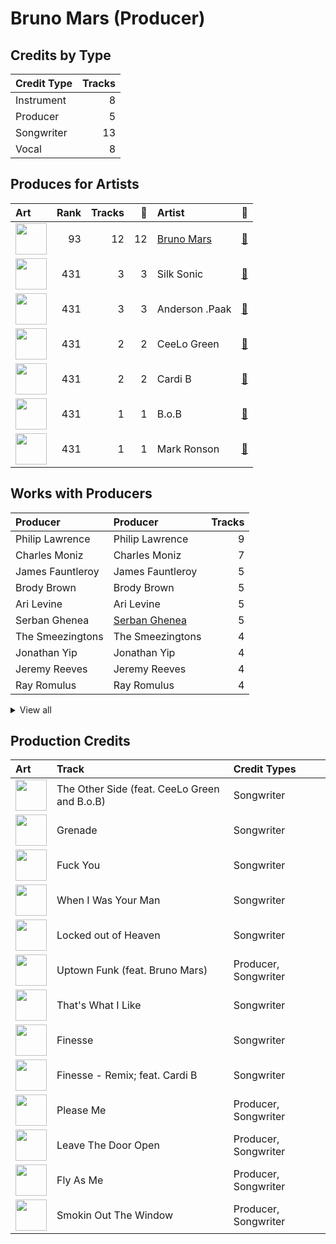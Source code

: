 # Bruno Mars (Producer)

## Credits by Type

| Credit Type | Tracks |
|:---|---:|
| Instrument | 8 |
| Producer | 5 |
| Songwriter | 13 |
| Vocal | 8 |

## Produces for Artists

| Art | Rank | Tracks | 💚 | Artist | 🔗 |
|:---|---:|---:|---:|:---|:---|
| <img src="https://i.scdn.co/image/ab6761610000e5ebc36dd9eb55fb0db4911f25dd" alt="" width="50" /> | 93 | 12 | 12 | [Bruno Mars](../../artists/bruno_mars/overview.md) | [🔗](https://open.spotify.com/artist/0du5cEVh5yTK9QJze8zA0C) |
| <img src="https://i.scdn.co/image/ab6772690000c46ca3ebb27ba9a55044f32af6e1" alt="" width="50" /> | 431 | 3 | 3 | Silk Sonic | [🔗](https://open.spotify.com/artist/6PvvGcCY2XtUcSRld1Wilr) |
| <img src="https://i.scdn.co/image/ab6761610000e5eb96287bd47570ff13f0c01496" alt="" width="50" /> | 431 | 3 | 3 | Anderson .Paak | [🔗](https://open.spotify.com/artist/3jK9MiCrA42lLAdMGUZpwa) |
| <img src="https://i.scdn.co/image/ab6761610000e5eb8079989370c50963b60ee7bc" alt="" width="50" /> | 431 | 2 | 2 | CeeLo Green | [🔗](https://open.spotify.com/artist/5nLYd9ST4Cnwy6NHaCxbj8) |
| <img src="https://i.scdn.co/image/ab6761610000e5eb4e8a7e14e2f602eb9af24e31" alt="" width="50" /> | 431 | 2 | 2 | Cardi B | [🔗](https://open.spotify.com/artist/4kYSro6naA4h99UJvo89HB) |
| <img src="https://i.scdn.co/image/ab6761610000e5eba0f6617187248f1488822905" alt="" width="50" /> | 431 | 1 | 1 | B.o.B | [🔗](https://open.spotify.com/artist/5ndkK3dpZLKtBklKjxNQwT) |
| <img src="https://i.scdn.co/image/ab6761610000e5eb105cc9628c315b29d299fbb4" alt="" width="50" /> | 431 | 1 | 1 | Mark Ronson | [🔗](https://open.spotify.com/artist/3hv9jJF3adDNsBSIQDqcjp) |

## Works with Producers

| Producer | Producer | Tracks |
|:---|:---|---:|
| Philip Lawrence | Philip Lawrence | 9 |
| Charles Moniz | Charles Moniz | 7 |
| James Fauntleroy | James Fauntleroy | 5 |
| Brody Brown | Brody Brown | 5 |
| Ari Levine | Ari Levine | 5 |
| Serban Ghenea | [Serban Ghenea](../serban_ghenea/overview.md) | 5 |
| The Smeezingtons | The Smeezingtons | 4 |
| Jonathan Yip | Jonathan Yip | 4 |
| Jeremy Reeves | Jeremy Reeves | 4 |
| Ray Romulus | Ray Romulus | 4 |


<details>
<summary>View all</summary>

| Producer | Producer | Tracks |
|:---|:---|---:|
| Ray McCullough | Ray McCullough | 4 |
| The Stereotypes | The Stereotypes | 3 |
| Brandon Paak Anderson | Brandon Paak Anderson | 3 |
| D'Mile | D'Mile | 3 |
| Manny Marroquin | [Manny Marroquin](../manny_marroquin/overview.md) | 3 |
| John Hanes | [John Hanes](../john_hanes/overview.md) | 3 |
| Boo Mitchell | Boo Mitchell | 3 |
| Wayne Gordon | Wayne Gordon | 2 |
| Jeff Bhasker | Jeff Bhasker | 2 |
| Andrew Wyatt | Andrew Wyatt | 2 |
| Larry Gold | Larry Gold | 2 |
| Mark Ronson | [Mark Ronson](../mark_ronson/overview.md) | 2 |
| Shampoo Press & Curl | Shampoo Press & Curl | 2 |
| Chris Brown | Chris Brown | 2 |
| Mike Caren | Mike Caren | 1 |
| Lonnie Simmons | Lonnie Simmons | 1 |
| Joshua Lopez | Joshua Lopez | 1 |
| Matthew Stevens | Matthew Stevens | 1 |
| Emile Haynie | Emile Haynie | 1 |
| Devin Nakao | Devin Nakao | 1 |
| Jens Jungkurth | Jens Jungkurth | 1 |
| B.o.B | B.o.B | 1 |
| Big Sean | Big Sean | 1 |
| Charlie Wilson | Charlie Wilson | 1 |
| Riccardo Damian | Riccardo Damian | 1 |
| Inaam Haq | Inaam Haq | 1 |
| Robert Wilson | Robert Wilson | 1 |
| Devon Gallaspy | Devon Gallaspy | 1 |
| Ken Lewis | Ken Lewis | 1 |
| CeeLo Green | CeeLo Green | 1 |
| Jeremy Ruzumna | Jeremy Ruzumna | 1 |
| Cardi B | Cardi B | 1 |
| Kaveh Rastegar | Kaveh Rastegar | 1 |
| Claude Kelly | Claude Kelly | 1 |
| Jeff Chestek | Jeff Chestek | 1 |
| Trinidad James | Trinidad James | 1 |
| Patrick Stump | Patrick Stump | 1 |
| Rudolph Taylor | Rudolph Taylor | 1 |
| John Wicks | John Wicks | 1 |
| Ronnie Wilson | Ronnie Wilson | 1 |
| Josh Blair | Josh Blair | 1 |
| Cody Cichowski | Cody Cichowski | 1 |
| alalal | alalal | 1 |

</details>


## Production Credits

| Art | Track | Credit Types |
|:---|:---|:---|
| <img src="https://i.scdn.co/image/ab67616d0000b273f6b55ca93bd33211227b502b" alt="" width="50" /> | The Other Side (feat. CeeLo Green and B.o.B) | Songwriter |
| <img src="https://i.scdn.co/image/ab67616d0000b273f6b55ca93bd33211227b502b" alt="" width="50" /> | Grenade | Songwriter |
| <img src="https://i.scdn.co/image/ab67616d0000b2736f50b3400595b123a916e0dc" alt="" width="50" /> | Fuck You | Songwriter |
| <img src="https://i.scdn.co/image/ab67616d0000b273926f43e7cce571e62720fd46" alt="" width="50" /> | When I Was Your Man | Songwriter |
| <img src="https://i.scdn.co/image/ab67616d0000b273926f43e7cce571e62720fd46" alt="" width="50" /> | Locked out of Heaven | Songwriter |
| <img src="https://i.scdn.co/image/ab67616d0000b273e419ccba0baa8bd3f3d7abf2" alt="" width="50" /> | Uptown Funk (feat. Bruno Mars) | Producer, Songwriter |
| <img src="https://i.scdn.co/image/ab67616d0000b273232711f7d66a1e19e89e28c5" alt="" width="50" /> | That's What I Like | Songwriter |
| <img src="https://i.scdn.co/image/ab67616d0000b273232711f7d66a1e19e89e28c5" alt="" width="50" /> | Finesse | Songwriter |
| <img src="https://i.scdn.co/image/ab67616d0000b27347e522adf030a78615cdea06" alt="" width="50" /> | Finesse - Remix; feat. Cardi B | Songwriter |
| <img src="https://i.scdn.co/image/ab67616d0000b273288883647008cefba0db5402" alt="" width="50" /> | Please Me | Producer, Songwriter |
| <img src="https://i.scdn.co/image/ab67616d0000b273fcf75ead8a32ac0020d2ce86" alt="" width="50" /> | Leave The Door Open | Producer, Songwriter |
| <img src="https://i.scdn.co/image/ab67616d0000b273fcf75ead8a32ac0020d2ce86" alt="" width="50" /> | Fly As Me | Producer, Songwriter |
| <img src="https://i.scdn.co/image/ab67616d0000b273fcf75ead8a32ac0020d2ce86" alt="" width="50" /> | Smokin Out The Window | Producer, Songwriter |